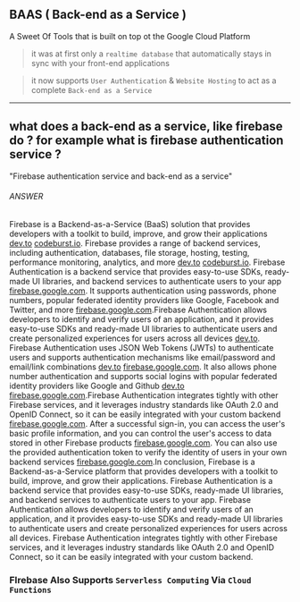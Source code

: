 ## BAAS ( Back-end as a Service )

A Sweet Of Tools that is built on top ot the Google Cloud Platform

> it was at first only a `realtime database` that automatically stays in sync with your front-end applications

> it now supports `User Authentication` & `Website Hosting` to act as a complete `Back-end as a Service`

-----------

## what does a back-end as a service, like firebase do ? for example what is firebase authentication service ?

"Firebase authentication service and back-end as a service"

###### ANSWER

Firebase is a Backend-as-a-Service (BaaS) solution that provides developers with a toolkit to build, improve, and grow their applications [dev.to](https://dev.to/chideraao/authentication-and-authorization-in-firebase-4c0k) [codeburst.io](https://codeburst.io/firebase-backend-service-a-review-guide-eedf8f8931f9). Firebase provides a range of backend services, including authentication, databases, file storage, hosting, testing, performance monitoring, analytics, and more [dev.to](https://dev.to/chideraao/authentication-and-authorization-in-firebase-4c0k) [codeburst.io](https://codeburst.io/firebase-backend-service-a-review-guide-eedf8f8931f9). Firebase Authentication is a backend service that provides easy-to-use SDKs, ready-made UI libraries, and backend services to authenticate users to your app [firebase.google.com](https://firebase.google.com/docs/auth/). It supports authentication using passwords, phone numbers, popular federated identity providers like Google, Facebook and Twitter, and more [firebase.google.com](https://firebase.google.com/docs/auth/).Firebase Authentication allows developers to identify and verify users of an application, and it provides easy-to-use SDKs and ready-made UI libraries to authenticate users and create personalized experiences for users across all devices [dev.to](https://dev.to/chideraao/authentication-and-authorization-in-firebase-4c0k). Firebase Authentication uses JSON Web Tokens (JWTs) to authenticate users and supports authentication mechanisms like email/password and email/link combinations [dev.to](https://dev.to/chideraao/authentication-and-authorization-in-firebase-4c0k) [firebase.google.com](https://firebase.google.com/docs/auth/). It also allows phone number authentication and supports social logins with popular federated identity providers like Google and Github [dev.to](https://dev.to/chideraao/authentication-and-authorization-in-firebase-4c0k) [firebase.google.com](https://firebase.google.com/docs/auth/).Firebase Authentication integrates tightly with other Firebase services, and it leverages industry standards like OAuth 2.0 and OpenID Connect, so it can be easily integrated with your custom backend [firebase.google.com](https://firebase.google.com/docs/auth/). After a successful sign-in, you can access the user's basic profile information, and you can control the user's access to data stored in other Firebase products [firebase.google.com](https://firebase.google.com/docs/auth/). You can also use the provided authentication token to verify the identity of users in your own backend services [firebase.google.com](https://firebase.google.com/docs/auth/).In conclusion, Firebase is a Backend-as-a-Service platform that provides developers with a toolkit to build, improve, and grow their applications. Firebase Authentication is a backend service that provides easy-to-use SDKs, ready-made UI libraries, and backend services to authenticate users to your app. Firebase Authentication allows developers to identify and verify users of an application, and it provides easy-to-use SDKs and ready-made UI libraries to authenticate users and create personalized experiences for users across all devices. Firebase Authentication integrates tightly with other Firebase services, and it leverages industry standards like OAuth 2.0 and OpenID Connect, so it can be easily integrated with your custom backend.

### FIrebase Also Supports `Serverless Computing` Via `Cloud Functions`